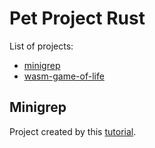 # Pet Project Rust

List of projects:
- [minigrep](https://github.com/GarrysonPo/PetProjectRust/tree/main/minigrep)
- [wasm-game-of-life](https://github.com/GarrysonPo/PetProjectRust/tree/main/wasm-game-of-life)

## Minigrep

Project created by this [tutorial](https://doc.rust-lang.org/book/ch12-00-an-io-project.html).
